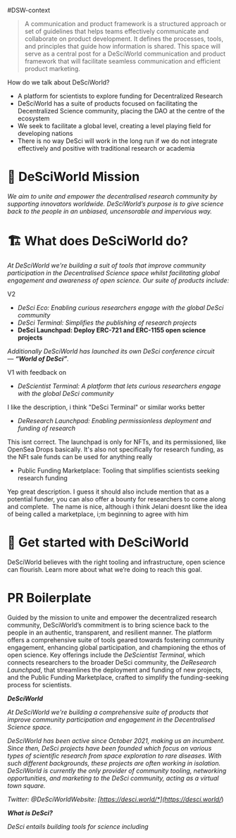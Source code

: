 #DSW-context 
> A communication and product framework is a structured approach or set of guidelines that helps teams effectively communicate and collaborate on product development. It defines the processes, tools, and principles that guide how information is shared. This space will serve as a central post for a DeSciWorld communication and product framework that will facilitate seamless communication and efficient product marketing.

How do we talk about DeSciWorld?

- A platform for scientists to explore funding for Decentralized Research
- DeSciWorld has a suite of products focused on facilitating the Decentralized Science community, placing the DAO at the centre of the ecosystem
- We seek to facilitate a global level, creating a level playing field for developing nations
- There is no way DeSci will work in the long run if we do not integrate effectively and positive with traditional research or academia

# 🎯 DeSciWorld Mission

_We aim to unite and empower the decentralised research community by supporting innovators worldwide. DeSciWorld’s purpose is to give science back to the people in an unbiased, uncensorable and impervious way._

# 🏗️ What does DeSciWorld do?

_At DeSciWorld we're building a suit of tools that improve community participation in the Decentralised Science space whilst facilitating global engagement and awareness of open science. Our suite of products include:_

V2

- _DeSci Eco: Enabling curious researchers engage with the global DeSci community_
- _DeSci Terminal: Simplifies the publishing of research projects_
- ********************DeSci Launchpad: Deploy ERC-721 and ERC-1155 open science projects********************

_Additionally DeSciWorld has launched its own DeSci conference circuit — **“World of DeSci”**._

V1 with feedback on

- _DeScientist_ _Terminal: A platform that lets curious researchers engage with the global DeSci community_

I like the description, i think "DeSci Terminal" or similar works better

- _DeResearch Launchpad: Enabling permissionless deployment and funding of research_

This isnt correct. The launchpad is only for NFTs, and its permissioned, like OpenSea Drops basically. It's also not specifically for research funding, as the NFt sale funds can be used for anything really

- Public Funding Marketplace: Tooling that simplifies scientists seeking research funding

Yep great description. I guess it should also include mention that as a potential funder, you can also offer a bounty for researchers to come along and complete.  The name is nice, although i think Jelani doesnt like the idea of being called a marketplace, i;m beginning to agree with him

# 💨 Get started with DeSciWorld

DeSciWorld believes with the right tooling and infrastructure, open science can flourish. Learn more about what we’re doing to reach this goal.
# PR Boilerplate

Guided by the mission to unite and empower the decentralized research community, DeSciWorld’s commitment is to bring science back to the people in an authentic, transparent, and resilient manner. The platform offers a comprehensive suite of tools geared towards fostering community engagement, enhancing global participation, and championing the ethos of open science. Key offerings include the _DeScientist Terminal_, which connects researchers to the broader DeSci community, the _DeResearch Launchpad_, that streamlines the deployment and funding of new projects, and the Public Funding Marketplace, crafted to simplify the funding-seeking process for scientists.

_**DeSciWorld**_

_At DeSciWorld we're building a comprehensive suite of products that improve community participation and engagement in the Decentralised Science space._

_DeSciWorld has been active since October 2021, making us an incumbent. Since then, DeSci projects have been founded which focus on various types of scientific research from space exploration to rare diseases. With such different backgrounds, these projects are often working in isolation. DeSciWorld is currently the only provider of community tooling, networking opportunities, and marketing to the DeSci community, acting as a virtual town square._

*Twitter: @DeSciWorldWebsite: [https://desci.world/*](https://desci.world/*)

_**What is DeSci?**_

_DeSci entails building tools for science including_


